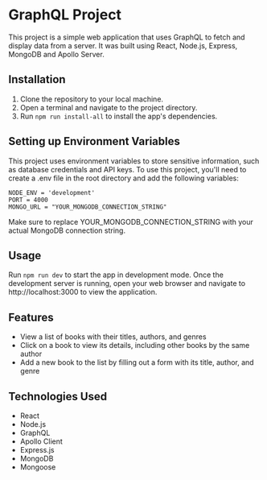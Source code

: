 # GraphQL Project

This project is a simple web application that uses GraphQL to fetch and display data from a server. It was built using React, Node.js, Express, MongoDB and Apollo Server.

## Installation

1.  Clone the repository to your local machine.
2.  Open a terminal and navigate to the project directory.
3.  Run `npm run install-all` to install the app's dependencies.

## Setting up Environment Variables

This project uses environment variables to store sensitive information, such as database credentials and API keys. To use this project, you'll need to create a .env file in the root directory and add the following variables:

```
NODE_ENV = 'development'
PORT = 4000
MONGO_URL = "YOUR_MONGODB_CONNECTION_STRING"

```
Make sure to replace YOUR_MONGODB_CONNECTION_STRING with your actual MongoDB connection string.

## Usage

Run `npm run dev` to start the app in development mode.
Once the development server is running, 
open your web browser and navigate to http://localhost:3000 to view the application.

## Features

- View a list of books with their titles, authors, and genres
- Click on a book to view its details, including other books by the same author
- Add a new book to the list by filling out a form with its title, author, and genre

## Technologies Used

- React
- Node.js
- GraphQL
- Apollo Client
- Express.js
- MongoDB
- Mongoose


